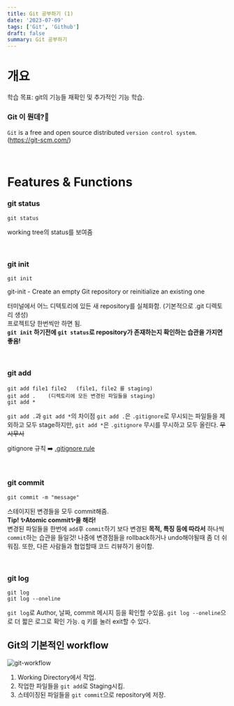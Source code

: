 ```yaml
---
title: Git 공부하기 (1)
date: '2023-07-09'
tags: ['Git', 'Github']
draft: false
summary: Git 공부하기
---
```


# 개요

학습 목표:
git의 기능들 재확인 및 추가적인 기능 학습.

### Git 이 뭔데?🧐

`Git` is a free and open source distributed `version control system`. (https://git-scm.com/)

<br />

# Features & Functions

### __git status__

```git
git status
```
working tree의 status를 보여줌

<br />

### __git init__

```git
git init
```

git-init - Create an empty Git repository or reinitialize an existing one

터미널에서 어느 디텍토리에 있든 새 repository를 실체화함. (기본적으로 .git 디렉토리 생성) <br />
프로젝트당 한번씩만 하면 됨. <br /> **`git init` 하기전에 `git status`로 repository가 존재하는지 확인하는 습관을 가지면 좋음!**

<br />

### __git add__

```git
git add file1 file2   (file1, file2 를 staging)
git add .    (디렉토리에 모든 변경된 파일들을 staging)
git add *
```

`git add .`과 `git add *`의 차이점
`git add .`은 `.gitignore`로 무시되는 파일들을 제외하고 모두 stage하지만, `git add *`은 `.gitignore` 무시를 무시하고 모두 올린다. ~~무시무시~~

gitignore 규칙 ➡️ [.gitignore rule](https://wontae99.vercel.app/blog/Git/gitignore)

<br />

### __git commit__

```git
git commit -m "message"

```

스테이지된 변경들을 모두 commit해줌. <br />
__Tip!  ✨Atomic commit✨을 해라!__ <br />
변경된 파일들을 한번에 `add`후 `commit`하기 보다 변경된 __목적, 특징 등에 따라서__ 하나씩 `commit`하는 습관을 들일것!
나중에 변경점들을 rollback하거나 undo해야될때 좀 더 쉬워짐. 또한, 다른 사람들과 협업할때 코드 리뷰하기 용이함.

<br />

### __git log__
```git
git log
git log --oneline
```
`git log`로 Author, 날짜, commit 메시지 등을 확인할 수있음. `git log --oneline`으로 더 짧은 로그로 확인 가능. <kbd>q</kbd> 키를 눌러 exit할 수 있다.


## Git의 기본적인 workflow

![git-workflow](https://github.com/wontae99/wontae99-blog/assets/109476712/d1213ef0-ebc8-4129-9026-fbe17bd55a0d)

1. Working Directory에서 작업.
2. 작업한 파일들을 `git add`로 Staging시킴.
3. 스테이징된 파일들을 `git commit`으로 repository에 저장.


